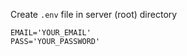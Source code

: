 Create ```.env``` file in  server (root) directory
```
EMAIL='YOUR_EMAIL'
PASS='YOUR_PASSWORD'
```

